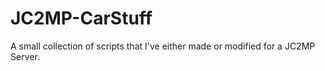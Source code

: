 JC2MP-CarStuff
==============

A small collection of scripts that I've either made or modified for a JC2MP Server.
